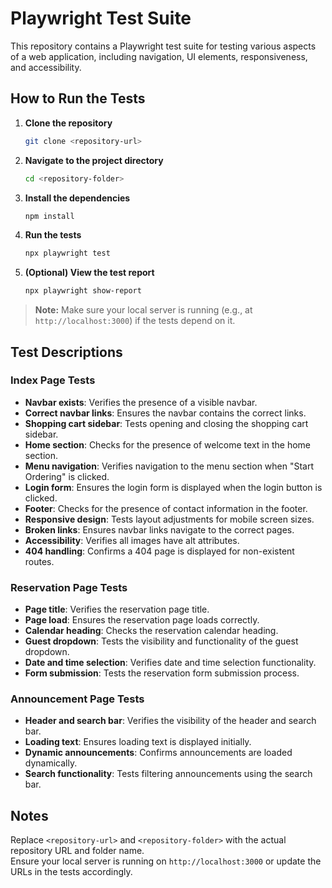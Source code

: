 
# Playwright Test Suite

This repository contains a Playwright test suite for testing various aspects of a web application, including navigation, UI elements, responsiveness, and accessibility.

## How to Run the Tests

1. **Clone the repository**  
   ```bash
   git clone <repository-url>
   ```

2. **Navigate to the project directory**  
   ```bash
   cd <repository-folder>
   ```

3. **Install the dependencies**  
   ```bash
   npm install
   ```

4. **Run the tests**  
   ```bash
   npx playwright test
   ```

5. **(Optional) View the test report**  
   ```bash
   npx playwright show-report
   ```

> **Note:** Make sure your local server is running (e.g., at `http://localhost:3000`) if the tests depend on it.

## Test Descriptions

### Index Page Tests

- **Navbar exists**: Verifies the presence of a visible navbar.
- **Correct navbar links**: Ensures the navbar contains the correct links.
- **Shopping cart sidebar**: Tests opening and closing the shopping cart sidebar.
- **Home section**: Checks for the presence of welcome text in the home section.
- **Menu navigation**: Verifies navigation to the menu section when "Start Ordering" is clicked.
- **Login form**: Ensures the login form is displayed when the login button is clicked.
- **Footer**: Checks for the presence of contact information in the footer.
- **Responsive design**: Tests layout adjustments for mobile screen sizes.
- **Broken links**: Ensures navbar links navigate to the correct pages.
- **Accessibility**: Verifies all images have alt attributes.
- **404 handling**: Confirms a 404 page is displayed for non-existent routes.

### Reservation Page Tests

- **Page title**: Verifies the reservation page title.
- **Page load**: Ensures the reservation page loads correctly.
- **Calendar heading**: Checks the reservation calendar heading.
- **Guest dropdown**: Tests the visibility and functionality of the guest dropdown.
- **Date and time selection**: Verifies date and time selection functionality.
- **Form submission**: Tests the reservation form submission process.

### Announcement Page Tests

- **Header and search bar**: Verifies the visibility of the header and search bar.
- **Loading text**: Ensures loading text is displayed initially.
- **Dynamic announcements**: Confirms announcements are loaded dynamically.
- **Search functionality**: Tests filtering announcements using the search bar.

## Notes

Replace `<repository-url>` and `<repository-folder>` with the actual repository URL and folder name.  
Ensure your local server is running on `http://localhost:3000` or update the URLs in the tests accordingly.
